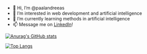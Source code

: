 - 👋 Hi, I’m @paalandreeas
- 👀 I’m interested in web development and artificial intelligence
- 🌱 I’m currently learning methods in artificial intelligence
- 📫 Message me on [LinkedIn](https://www.linkedin.com/in/p%C3%A5l-andreas-morholmen-93bbb0198/)!

[![Anurag's GitHub stats](https://github-readme-stats.vercel.app/api?username=paalandreeas)](https://github.com/anuraghazra/github-readme-stats)

[![Top Langs](https://github-readme-stats.vercel.app/api/top-langs/?username=paalandreeas)](https://github.com/anuraghazra/github-readme-stats)

